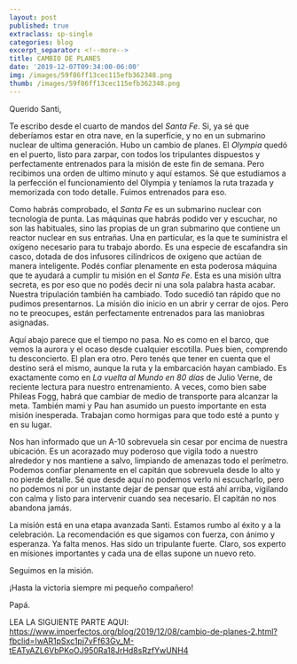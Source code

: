 ```yaml
---
layout: post
published: true
extraclass: sp-single
categories: blog
excerpt_separator: <!--more-->
title: CAMBIO DE PLANES
date: '2019-12-07T09:34:00-06:00'
img: /images/59f86ff13cec115efb362348.png
thumb: /images/59f86ff13cec115efb362348.png
---
```

Querido Santi, 

Te escribo desde el cuarto de mandos del _Santa Fe_. Si, ya sé que deberíamos estar en otra nave, en la superficie, y no en un submarino nuclear de ultima generación. Hubo un cambio de planes. El _Olympia_ quedó en el puerto, listo para zarpar, con todos los tripulantes dispuestos y perfectamente entrenados para la misión de este fin de semana. Pero recibimos una orden de ultimo minuto y aquí estamos. Sé que estudiamos a la perfección el funcionamiento del Olympia y teníamos la ruta trazada y memorizada con todo detalle. Fuimos entrenados para eso. 

<!--more-->

Como habrás comprobado, el _Santa Fe_ es un submarino nuclear con tecnología de punta. Las máquinas que habrás podido ver y escuchar, no son las habituales, sino las propias de un gran submarino que contiene un reactor nuclear en sus entrañas. Una en particular, es la que te suministra el oxígeno necesario para tu trabajo abordo. Es una especie de escafandra sin casco, dotada de dos infusores cilíndricos de oxigeno que actúan de manera inteligente. Podés confiar plenamente en esta poderosa máquina que te ayudará a cumplir tu misión en el _Santa Fe_. Esta es una misión ultra secreta, es por eso que no podés decir ni una sola palabra hasta acabar. Nuestra tripulación también ha cambiado. Todo sucedió tan rápido que no pudimos presentarnos. La misión dio inicio en un abrir y cerrar de ojos. Pero no te preocupes, están perfectamente entrenados para las maniobras asignadas. 

Aquí abajo parece que el tiempo no pasa. No es como en el barco, que vemos la aurora y el ocaso desde cualquier escotilla.  Pues bien, comprendo tu desconcierto. El plan era otro. Pero tenés que tener en cuenta que el destino será el mismo, aunque la ruta y la embarcación hayan cambiado. Es exactamente como en _La vuelta al Mundo en 80 días_ de Julio Verne, de reciente lectura para nuestro entrenamiento. A veces, como bien sabe Phileas Fogg, habrá que cambiar de medio de transporte para alcanzar la meta. También mami y Pau han asumido un puesto importante en esta misión inesperada. Trabajan como hormigas para que todo esté a punto y en su lugar. 

Nos han informado que un A-10 sobrevuela sin cesar por encima de nuestra ubicación. Es un acorazado muy poderoso que vigila todo a nuestro alrededor y nos mantiene a salvo, limpiando de amenazas todo el perímetro. Podemos confiar plenamente en el capitán que sobrevuela desde lo alto y no pierde detalle. Sé que desde aquí no podemos verlo ni escucharlo, pero no podemos ni por un instante dejar de pensar que está ahí arriba, vigilando con calma y listo para intervenir cuando sea necesario. El capitán no nos abandona jamás. 

La misión está en una etapa avanzada Santi. Estamos rumbo al éxito y a la celebración. La recomendación es que sigamos con fuerza, con ánimo y esperanza. Ya falta menos. Has sido un tripulante fuerte. Claro, sos experto en misiones importantes y cada una de ellas supone un nuevo reto. 

Seguimos en la misión. 

¡Hasta la victoria siempre mi pequeño compañero!

Papá.



LEA LA SIGUIENTE PARTE AQUI: https://www.imperfectos.org/blog/2019/12/08/cambio-de-planes-2.html?fbclid=IwAR1pSxc1pj7vFf63Gv_M-tEATyAZL6VbPKoOJ950Ra18JrHd8sRzfYwUNH4
